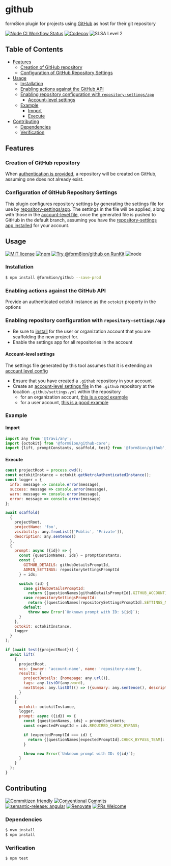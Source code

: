 # github

form8ion plugin for projects using [GitHub](https://github.com) as host for
their git repository

<!--status-badges start -->

[![Node CI Workflow Status][github-actions-ci-badge]][github-actions-ci-link]
[![Codecov][coverage-badge]][coverage-link]
![SLSA Level 2][slsa-badge]

<!--status-badges end -->

## Table of Contents

* [Features](#features)
  * [Creation of GitHub repository](#creation-of-github-repository)
  * [Configuration of GitHub Repository Settings](#configuration-of-github-repository-settings)
* [Usage](#usage)
  * [Installation](#installation)
  * [Enabling actions against the GitHub API](#enabling-actions-against-the-github-api)
  * [Enabling repository configuration with `repository-settings/app`](#enabling-repository-configuration-with-repository-settingsapp)
    * [Account-level settings](#account-level-settings)
  * [Example](#example)
    * [Import](#import)
    * [Execute](#execute)
* [Contributing](#contributing)
  * [Dependencies](#dependencies)
  * [Verification](#verification)

## Features

### Creation of GitHub repository

When [authentication is provided](#enabling-actions-against-the-github-api),
a repository will be created on GitHub, assuming one does not already exist.

### Configuration of GitHub Repository Settings

This plugin configures repository settings by generating the settings file for
use by [repository-settings/app](https://github.com/respository-settings/app).
The settings in the file will be applied, along with those in the [account-level file](#account-level-settings),
once the generated file is pushed to GitHub in the default branch, assuming you
have the [repository-settings app installed](#enabling-repository-configuration-with-repository-settingsapp)
for your account.

## Usage

<!--consumer-badges start -->

[![MIT license][license-badge]][license-link]
[![npm][npm-badge]][npm-link]
[![Try @form8ion/github on RunKit][runkit-badge]][runkit-link]
![node][node-badge]

<!--consumer-badges end -->

### Installation

```sh
$ npm install @form8ion/github --save-prod
```

### Enabling actions against the GitHub API

Provide an authenticated octokit instance as the `octokit` property in the
options

### Enabling repository configuration with `repository-settings/app`

* Be sure to [install](https://github.com/apps/settings) for the user or
  organization account that you are scaffolding the new project for.
* Enable the settings app for all repositories in the account

#### Account-level settings

The settings file generated by this tool assumes that it is extending an
[account level config](https://github.com/probot/probot-config#recipes)

* Ensure that you have created a `.github` repository in your account
* Create an [account-level settings file](https://github.com/probot/settings#inheritance)
  in the `.github` repository at the location `.github/settings.yml` within the
  repository
  * for an organization account, [this is a good example](https://github.com/form8ion/.github/blob/master/.github/settings.yml)
  * for a user account, [this is a good example](https://github.com/travi/.github/blob/master/.github/settings.yml)

### Example

#### Import

```javascript
import any from '@travi/any';
import {octokit} from '@form8ion/github-core';
import {lift, promptConstants, scaffold, test} from '@form8ion/github';
```

#### Execute

```javascript
const projectRoot = process.cwd();
const octokitInstance = octokit.getNetrcAuthenticatedInstance();
const logger = {
  info: message => console.error(message),
  success: message => console.error(message),
  warn: message => console.error(message),
  error: message => console.error(message)
};

await scaffold(
  {
    projectRoot,
    projectName: 'foo',
    visibility: any.fromList(['Public', 'Private']),
    description: any.sentence()
  },
  {
    prompt: async ({id}) => {
      const {questionNames, ids} = promptConstants;
      const {
        GITHUB_DETAILS: githubDetailsPromptId,
        ADMIN_SETTINGS: repositorySettingsPromptId
      } = ids;

      switch (id) {
        case githubDetailsPromptId:
          return {[questionNames[githubDetailsPromptId].GITHUB_ACCOUNT]: any.word()};
        case repositorySettingsPromptId:
          return {[questionNames[repositorySettingsPromptId].SETTINGS_MANAGED_AS_CODE]: any.boolean()};
        default:
          throw new Error(`Unknown prompt with ID: ${id}`);
      }
    },
    octokit: octokitInstance,
    logger
  }
);

if (await test({projectRoot})) {
  await lift(
    {
      projectRoot,
      vcs: {owner: 'account-name', name: 'repository-name'},
      results: {
        projectDetails: {homepage: any.url()},
        tags: any.listOf(any.word),
        nextSteps: any.listOf(() => ({summary: any.sentence(), description: any.sentence()}))
      }
    },
    {
      octokit: octokitInstance,
      logger,
      prompt: async ({id}) => {
        const {questionNames, ids} = promptConstants;
        const expectedPromptId = ids.REQUIRED_CHECK_BYPASS;

        if (expectedPromptId === id) {
          return {[questionNames[expectedPromptId].CHECK_BYPASS_TEAM]: any.integer()};
        }

        throw new Error(`Unknown prompt with ID: ${id}`);
      }
    }
  );
}
```

## Contributing

<!--contribution-badges start -->

[![Commitizen friendly][commitizen-badge]][commitizen-link]
[![Conventional Commits][commit-convention-badge]][commit-convention-link]
[![semantic-release: angular][semantic-release-badge]][semantic-release-link]
[![Renovate][renovate-badge]][renovate-link]
[![PRs Welcome][PRs-badge]][PRs-link]

<!--contribution-badges end -->

### Dependencies

```sh
$ nvm install
$ npm install
```

### Verification

```sh
$ npm test
```

[commitizen-link]: http://commitizen.github.io/cz-cli/

[commitizen-badge]: https://img.shields.io/badge/commitizen-friendly-brightgreen.svg

[commit-convention-link]: https://conventionalcommits.org

[commit-convention-badge]: https://img.shields.io/badge/Conventional%20Commits-1.0.0-yellow.svg

[semantic-release-link]: https://github.com/semantic-release/semantic-release

[semantic-release-badge]: https://img.shields.io/badge/semantic--release-angular-e10079?logo=semantic-release

[renovate-link]: https://renovatebot.com

[renovate-badge]: https://img.shields.io/badge/renovate-enabled-brightgreen.svg?logo=renovatebot

[PRs-link]: https://makeapullrequest.com

[PRs-badge]: https://img.shields.io/badge/PRs-welcome-brightgreen.svg

[github-actions-ci-link]: https://github.com/form8ion/github/actions?query=workflow%3A%22Node.js+CI%22+branch%3Amaster

[github-actions-ci-badge]: https://img.shields.io/github/actions/workflow/status/form8ion/github/node-ci.yml.svg?branch=master&logo=github

[coverage-link]: https://codecov.io/github/form8ion/github

[coverage-badge]: https://img.shields.io/codecov/c/github/form8ion/github?logo=codecov

[slsa-badge]: https://slsa.dev/images/gh-badge-level2.svg

[license-link]: LICENSE

[license-badge]: https://img.shields.io/github/license/form8ion/github.svg?logo=opensourceinitiative

[npm-link]: https://www.npmjs.com/package/@form8ion/github

[npm-badge]: https://img.shields.io/npm/v/@form8ion/github?logo=npm

[runkit-link]: https://npm.runkit.com/@form8ion/github

[runkit-badge]: https://badge.runkitcdn.com/@form8ion/github.svg

[node-badge]: https://img.shields.io/node/v/@form8ion/github?logo=node.js
